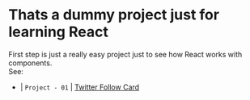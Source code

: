 # Thats a dummy project just for learning React

First step is just a really easy project just to see how React works with components. <br/>
See: <br />
  - | `Project - 01` | [Twitter Follow Card](./01-TwitterCard)
